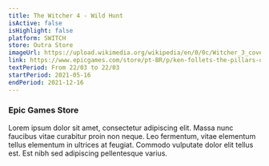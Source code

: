 ```yaml
---
title: The Witcher 4 - Wild Hunt
isActive: false
isHighlight: false
platform: SWITCH
store: Outra Store
imageUrl: https://upload.wikimedia.org/wikipedia/en/0/0c/Witcher_3_cover_art.jpg
link: https://www.epicgames.com/store/pt-BR/p/ken-follets-the-pillars-of-the-earth
textPeriod: From 22/03 to 22/03
startPeriod: 2021-05-16
endPeriod: 2021-12-16
---
```


### Epic Games Store
Lorem ipsum dolor sit amet, consectetur adipiscing elit. Massa nunc faucibus vitae curabitur proin non neque. Leo fermentum, vitae elementum tellus elementum in ultrices at feugiat. Commodo vulputate dolor elit tellus est. Est nibh sed adipiscing pellentesque varius.